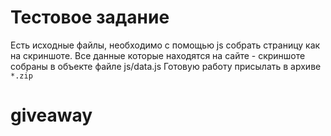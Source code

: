 # Тестовое задание
Есть исходные файлы, необходимо с помощью js собрать страницу как на скриншоте.  Все данные которые находятся на сайте - скриншоте собраны в объекте файле js/data.js
Готовую работу присылать в архиве `*.zip`
# giveaway
